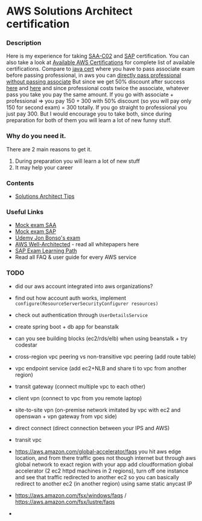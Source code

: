 # AWS Solutions Architect certification


### Description
Here is my experience for taking [SAA-C02](https://aws.amazon.com/certification/certified-solutions-architect-associate) and [SAP](https://aws.amazon.com/certification/certified-solutions-architect-professional) certification.
You can also take a look at [Available AWS Certifications](https://aws.amazon.com/certification) for complete list of available certifications.
Compare to [java cert](https://github.com/dgaydukov/cert-ocpjp11) where you have to pass associate exam before passing professional, in aws you can 
[directly pass professional without passing associate](https://aws.amazon.com/about-aws/whats-new/2018/10/announcing-more-flexibility-for-aws-certification-exams) 
But since we get 50% discount after success [here](https://aws.amazon.com/certification/benefits) 
and [here](https://aws.amazon.com/about-aws/whats-new/2019/02/new-aws-certification-policies-offer-more-choices-flexibility) and since professional costs twice the associate, whatever pass you take you pay the same amount.
If you go with associate + professional => you pay 150 + 300 with 50% discount (so you will pay only 150 for second exam) = 300 totally. 
If you go straight to professional you just pay 300. But I would encourage you to take both, since during preparation for both of them you will learn a lot of new funny stuff.


### Why do you need it.
There are 2 main reasons to get it.
1. During preparation you will learn a lot of new stuff
2. It may help your career


### Contents
* [Solutions Architect Tips](htгигtps://github.com/dgaydukov/cert-aws-sa/blob/master/files/sa.md)


### Useful Links
* [Mock exam SAA](https://www.whizlabs.com/aws-solutions-architect-associate)
* [Mock exam SAP](https://www.whizlabs.com/aws-solutions-architect-professional)
* [Udemy Jon Bonso's exam](https://www.udemy.com/course/aws-certified-solutions-architect-associate-amazon-practice-exams-saa-c02)
* [AWS Well-Architected](https://aws.amazon.com/architecture/well-architected) - read all whitepapers here
* [SAP Exam Learning Path](https://jayendrapatil.com/aws-certified-solution-architect-professional-exam-learning-path)
* Read all FAQ & user guide for every AWS service


### TODO
* did our aws account integrated into aws organizations?

* find out how account auth works, implement `configure(ResourceServerSecurityConfigurer resources)`
* check out authentication through `UserDetailsService`
* create spring boot + db app for beanstalk
* can you see building blocks (ec2/rds/elb) when using beanstalk + try codestar
* cross-region vpc peering vs non-transitive vpc peering (add route table)
* vpc endpoint service (add ec2+NLB and share ti to vpc from another region)
* transit gateway (connect multiple vpc to each other)
* client vpn (connect to vpc from you remote laptop)
* site-to-site vpn (on-premise network imitated by vpc with ec2 and openswan + vpn gateway from vpc side)
* direct connect (direct connection between your IPS and AWS)
* transit vpc
* https://aws.amazon.com/global-accelerator/faqs 
you hit aws edge location, and from there traffic goes not though internet but through aws global network to exact region with your app
add cloudformation global accelerator (2 ec2 httpd machines in 2 regions), turn off one instance and see that traffic redirected to another ec2
so you can basically redirect to another ec2 (in another region) using same static anycast IP
* https://aws.amazon.com/fsx/windows/faqs / https://aws.amazon.com/fsx/lustre/faqs
* 